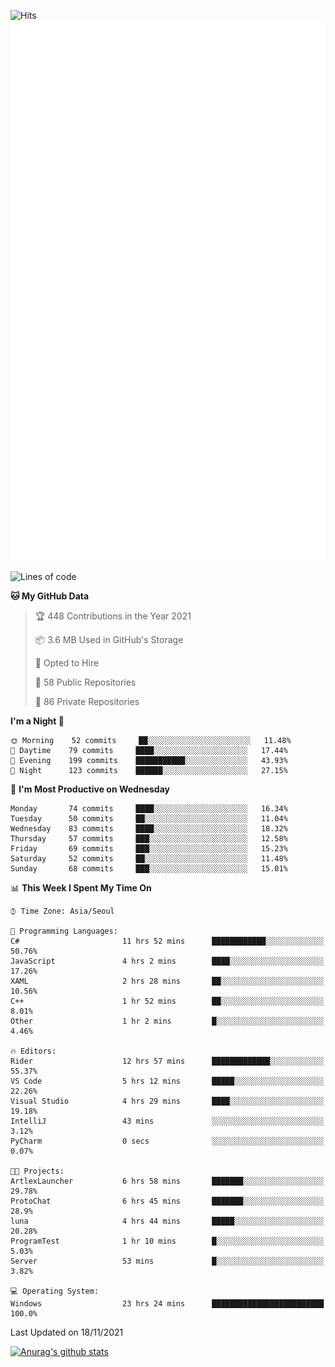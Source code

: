 ![Hits](https://hits.seeyoufarm.com/api/count/incr/badge.svg?url=https%3A%2F%2Fgithub.com%2Fkokose1234&count_bg=%2379C83D&title_bg=%23555555&icon=apple.svg&icon_color=%23E7E7E7&title=hits&edge_flat=false)
<br/>
![Metrics](https://github.com/kokose1234/kokose1234/blob/main/github-metrics.svg)

<!--START_SECTION:waka-->
![Lines of code](https://img.shields.io/badge/From%20Hello%20World%20I%27ve%20Written-11.7%20million%20lines%20of%20code-blue)

**🐱 My GitHub Data** 

> 🏆 448 Contributions in the Year 2021
 > 
> 📦 3.6 MB Used in GitHub's Storage 
 > 
> 💼 Opted to Hire
 > 
> 📜 58 Public Repositories 
 > 
> 🔑 86 Private Repositories  
 > 
**I'm a Night 🦉** 

```text
🌞 Morning    52 commits     ██░░░░░░░░░░░░░░░░░░░░░░░   11.48% 
🌆 Daytime    79 commits     ████░░░░░░░░░░░░░░░░░░░░░   17.44% 
🌃 Evening    199 commits    ███████████░░░░░░░░░░░░░░   43.93% 
🌙 Night      123 commits    ██████░░░░░░░░░░░░░░░░░░░   27.15%

```
📅 **I'm Most Productive on Wednesday** 

```text
Monday       74 commits     ████░░░░░░░░░░░░░░░░░░░░░   16.34% 
Tuesday      50 commits     ██░░░░░░░░░░░░░░░░░░░░░░░   11.04% 
Wednesday    83 commits     ████░░░░░░░░░░░░░░░░░░░░░   18.32% 
Thursday     57 commits     ███░░░░░░░░░░░░░░░░░░░░░░   12.58% 
Friday       69 commits     ███░░░░░░░░░░░░░░░░░░░░░░   15.23% 
Saturday     52 commits     ██░░░░░░░░░░░░░░░░░░░░░░░   11.48% 
Sunday       68 commits     ███░░░░░░░░░░░░░░░░░░░░░░   15.01%

```


📊 **This Week I Spent My Time On** 

```text
⌚︎ Time Zone: Asia/Seoul

💬 Programming Languages: 
C#                       11 hrs 52 mins      ████████████░░░░░░░░░░░░░   50.76% 
JavaScript               4 hrs 2 mins        ████░░░░░░░░░░░░░░░░░░░░░   17.26% 
XAML                     2 hrs 28 mins       ██░░░░░░░░░░░░░░░░░░░░░░░   10.56% 
C++                      1 hr 52 mins        ██░░░░░░░░░░░░░░░░░░░░░░░   8.01% 
Other                    1 hr 2 mins         █░░░░░░░░░░░░░░░░░░░░░░░░   4.46%

🔥 Editors: 
Rider                    12 hrs 57 mins      █████████████░░░░░░░░░░░░   55.37% 
VS Code                  5 hrs 12 mins       █████░░░░░░░░░░░░░░░░░░░░   22.26% 
Visual Studio            4 hrs 29 mins       ████░░░░░░░░░░░░░░░░░░░░░   19.18% 
IntelliJ                 43 mins             ░░░░░░░░░░░░░░░░░░░░░░░░░   3.12% 
PyCharm                  0 secs              ░░░░░░░░░░░░░░░░░░░░░░░░░   0.07%

🐱‍💻 Projects: 
ArtlexLauncher           6 hrs 58 mins       ███████░░░░░░░░░░░░░░░░░░   29.78% 
ProtoChat                6 hrs 45 mins       ███████░░░░░░░░░░░░░░░░░░   28.9% 
luna                     4 hrs 44 mins       █████░░░░░░░░░░░░░░░░░░░░   20.28% 
ProgramTest              1 hr 10 mins        █░░░░░░░░░░░░░░░░░░░░░░░░   5.03% 
Server                   53 mins             █░░░░░░░░░░░░░░░░░░░░░░░░   3.82%

💻 Operating System: 
Windows                  23 hrs 24 mins      █████████████████████████   100.0%

```


 Last Updated on 18/11/2021
<!--END_SECTION:waka-->

[![Anurag's github stats](https://github-readme-stats.vercel.app/api?username=kokose1234&theme=dracula)](https://github.com/anuraghazra/github-readme-stats)



	
